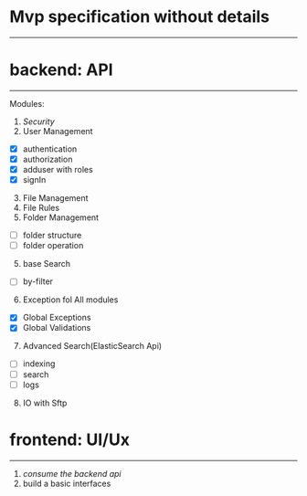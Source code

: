 # Mvp specification without details

-------
# backend: API

______
Modules:
1. *Security*
2. User Management
- [x] authentication
- [x] authorization
- [x] adduser with roles
- [x] signIn
3. File Management
4. File Rules
4. Folder Management
- [ ] folder structure
- [ ] folder operation
5. base Search
- [ ] by-filter
6. Exception fol All modules
- [x] Global Exceptions
- [x] Global Validations
7. Advanced Search(ElasticSearch Api)
- [ ] indexing
- [ ] search
- [ ] logs
8. IO with Sftp
# frontend: UI/Ux

_____________
1. *consume the backend api*
2. build a basic interfaces